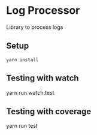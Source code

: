 Log Processor
===========================
Library to process logs

## Setup

```
yarn install
```

## Testing with watch
yarn run watch:test

## Testing with coverage
yarn run test

